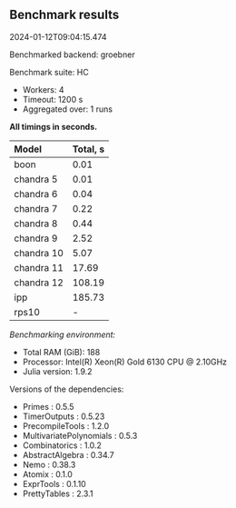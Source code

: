## Benchmark results

2024-01-12T09:04:15.474

Benchmarked backend: groebner

Benchmark suite: HC

- Workers: 4
- Timeout: 1200 s
- Aggregated over: 1 runs

**All timings in seconds.**

|Model|Total, s|
|:----|---|
|boon|0.01|
|chandra 5|0.01|
|chandra 6|0.04|
|chandra 7|0.22|
|chandra 8|0.44|
|chandra 9|2.52|
|chandra 10|5.07|
|chandra 11|17.69|
|chandra 12|108.19|
|ipp|185.73|
|rps10| - |

*Benchmarking environment:*

* Total RAM (GiB): 188
* Processor: Intel(R) Xeon(R) Gold 6130 CPU @ 2.10GHz
* Julia version: 1.9.2

Versions of the dependencies:

* Primes : 0.5.5
* TimerOutputs : 0.5.23
* PrecompileTools : 1.2.0
* MultivariatePolynomials : 0.5.3
* Combinatorics : 1.0.2
* AbstractAlgebra : 0.34.7
* Nemo : 0.38.3
* Atomix : 0.1.0
* ExprTools : 0.1.10
* PrettyTables : 2.3.1
